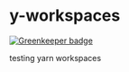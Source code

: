 # y-workspaces

[![Greenkeeper badge](https://badges.greenkeeper.io/Realtin/y-workspaces.svg)](https://greenkeeper.io/)

testing yarn workspaces

